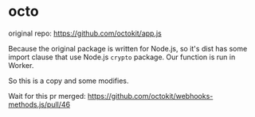 # octo

original repo: <https://github.com/octokit/app.js>

Because the original package is written for Node.js, so it's dist has some import clause that use Node.js `crypto` package. Our function is run in Worker.

So this is a copy and some modifies.

Wait for this pr merged: https://github.com/octokit/webhooks-methods.js/pull/46
